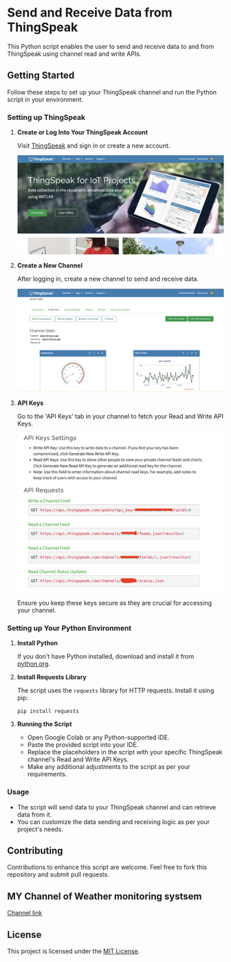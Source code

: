 # Send and Receive Data from ThingSpeak

This Python script enables the user to send and receive data to and from ThingSpeak using channel read and write APIs.

## Getting Started

Follow these steps to set up your ThingSpeak channel and run the Python script in your environment.

### Setting up ThingSpeak

1. **Create or Log Into Your ThingSpeak Account**

    Visit [ThingSpeak](https://thingspeak.com/) and sign in or create a new account.

    ![Login or Sign Up on ThingSpeak](https://github.com/amnaahmad20/send-recieve-data-from-thingspeak/blob/main/thinkspeak.png)

2. **Create a New Channel**

    After logging in, create a new channel to send and receive data.

    ![Create a Channel on ThingSpeak](https://github.com/amnaahmad20/send-recieve-data-from-thingspeak/blob/main/API%20KEYS%20TAB.png)

3. **API Keys**

    Go to the 'API Keys' tab in your channel to fetch your Read and Write API Keys.

    ![API Keys on ThingSpeak](https://github.com/amnaahmad20/send-recieve-data-from-thingspeak/blob/main/REQUEST%20LINK.png)

    Ensure you keep these keys secure as they are crucial for accessing your channel.

### Setting up Your Python Environment

1. **Install Python**

    If you don't have Python installed, download and install it from [python.org](https://www.python.org/downloads/).

2. **Install Requests Library**

    The script uses the `requests` library for HTTP requests. Install it using pip:

    ```
    pip install requests
    ```

3. **Running the Script**

    - Open Google Colab or any Python-supported IDE.
    - Paste the provided script into your IDE.
    - Replace the placeholders in the script with your specific ThingSpeak channel's Read and Write API Keys.
    - Make any additional adjustments to the script as per your requirements.

### Usage

- The script will send data to your ThingSpeak channel and can retrieve data from it.
- You can customize the data sending and receiving logic as per your project's needs.

## Contributing

Contributions to enhance this script are welcome. Feel free to fork this repository and submit pull requests.

## MY Channel of Weather monitoring systsem
[Channel link](https://thingspeak.com/channels/2392076)

## License

This project is licensed under the [MIT License](LICENSE.md).

